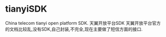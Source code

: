 tianyiSDK
=========

China telecom tianyi open platform SDK. 天翼开放平台SDK
天翼开放平台官方的文档比较乱,没有SDK,自己封装,不完全,现在主要做了短信方面的接口.
